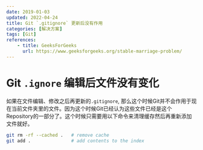 ```yaml
---
date: 2019-01-03
updated: 2022-04-24
title: Git `.gitignore` 更新后没有作用
categories: [解决方案]
tags: [Git]
references: 
    - title: GeeksForGeeks
      url: https://www.geeksforgeeks.org/stable-marriage-problem/
---
```


# Git `.ignore` 编辑后文件没有变化

如果在文件编辑、修改之后再更新的`.gitignore`, 那么这个时候Git并不会作用于现在当前文件夹里的文件。因为这个时候Git已经认为这些文件已经是这个Repository的一部分了。这个时候只需要用以下命令来清理缓存然后再重新添加文件就好。

<!-- more -->

``` bash
git rm -rf --cached .   # remove cache
git add .               # add contents to the index
```
